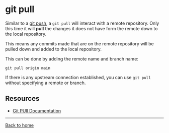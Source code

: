 # git pull

Similar to a [git push](./push.md), a `git pull` will interact with a remote repository.
Only this time it will **pull** the changes it does not have form the remote down to the local repository.

This means any commits made that are on the remote repository will be pulled down and added to the local repository.

This can be done by adding the remote name and branch name:

```
git pull origin main
```

If there is any upstream connection established, you can use `git pull` without specifying a remote or branch.

## Resources 

- [Git PUll Documentation](https://git-scm.com/docs/git-pull)

---

[Back to home](../reamdme.md)
